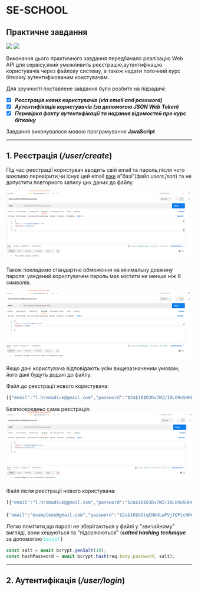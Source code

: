 # SE-SCHOOL
## Практичне завдання

![](https://img.shields.io/badge/Node.js-43853D?style=for-the-badge&logo=node.js&logoColor=white) 
![](https://img.shields.io/badge/Express.js-404D59?style=for-the-badge)


Виконання цього практичного завдання передбачало реалізацію Web API для сервісу,який уможливить реєстрацію,аутентифікацію користувачів через файлову систему, а також надати поточний курс біткоіну аутентифікованим коистувачам.

Для зручності поставлене завдання було розбите на підзадачі:
- [X] ***Реєстрація нових користувачів (via email and password)***
- [X] ***Аутентифікація користувачів (за допомогою JSON Web Token)***
- [X] ***Перевірка факту аутентифікації та надання відомостей про курс біткоіну***
  
Завдання виконувалося мовою програмування **JavaScript**
  _____
## 1. Реєстрація (*/user/create*)

Під час реєстрації користувач вводить свій email та пароль,після чого важливо перевірити,чи існує цей email  <ins>вже</ins> в"базі"(файл *users.json*) та не допустити повторного запису цих даних до файлу.

![](https://github.com/l-hromadiuk/SE-SCHOOL/blob/main/screenshots%20for%20readme/emailex.png)

Також покладемо стандартне обмеження на мінімальну довжину пароля: уведений користувачем пароль має містити не менше ніж 6 символів.

![](https://github.com/l-hromadiuk/SE-SCHOOL/blob/main/screenshots%20for%20readme/password6.png)

Якщо дані користувача відповідають усім вищезазначеним умовам, його дані будуть додані до файлу.

Файл *до* реєстрації нового користувача:
```javascript
[{"email":"l.hromadiuk@gmail.com","password":"$2a$10$O3Dv7WZ/IOL09o5HHOjQkeOCVrkomMEU8ybQeV3uRmku0QLPN4.Yi"}]
```
Безпосередньо сама реєстрація:
![](https://github.com/l-hromadiuk/SE-SCHOOL/blob/main/screenshots%20for%20readme/success.png)

Файл *після* реєстрації нового користувача:
```javascript
[{"email":"l.hromadiuk@gmail.com","password":"$2a$10$O3Dv7WZ/IOL09o5HHOjQkeOCVrkomMEU8ybQeV3uRmku0QLPN4.Yi"},

{"email":"exampleee@gmail.com","password":"$2a$10$bOtqCNA4LwFVj7QPicHHd.5aPTu8oKY5eAhmLs1QWiEU.j7Ndimd."}]
```
Легко помітити,що паролі не зберігаються у файлі у "звичайному" вигляді, вони хешуються та "підсолюються" (***salted hashing technique*** за допомогою <span style="color:turquoise"> bcrypt</span> )

```javascript
const salt = await bcrypt.genSalt(10);  
const hashPassword = await bcrypt.hash(req.body.password, salt);
```
____
## 2. Аутентифікація (*/user/login*)